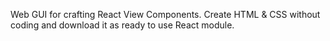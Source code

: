 Web GUI for crafting React View Components.
Create HTML & CSS without coding and download it as ready to use React module.